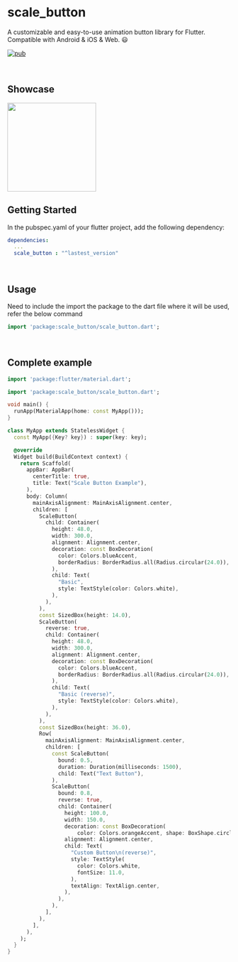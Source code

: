 # scale_button

A customizable and easy-to-use animation button library for Flutter. Compatible with Android & iOS & Web. :smiley:

[![pub](https://img.shields.io/pub/v/scale_button)](https://pub.dev/packages/scale_button)



<br>

## Showcase

<img src = "https://user-images.githubusercontent.com/55150540/145807932-1500e1ad-745c-4ac5-bf9e-588a4760b414.gif" width = 200>

<br> 

## Getting Started

In the pubspec.yaml of your flutter project, add the following dependency:
```yaml
dependencies:
  ...
  scale_button : "^lastest_version"
```

<br>

## Usage
Need to include the import the package to the dart file where it will be used, refer the below command
```dart
import 'package:scale_button/scale_button.dart';
```

<br>

## Complete example
```dart
import 'package:flutter/material.dart';

import 'package:scale_button/scale_button.dart';

void main() {
  runApp(MaterialApp(home: const MyApp()));
}

class MyApp extends StatelessWidget {
  const MyApp({Key? key}) : super(key: key);

  @override
  Widget build(BuildContext context) {
    return Scaffold(
      appBar: AppBar(
        centerTitle: true,
        title: Text("Scale Button Example"),
      ),
      body: Column(
        mainAxisAlignment: MainAxisAlignment.center,
        children: [
          ScaleButton(
            child: Container(
              height: 48.0,
              width: 300.0,
              alignment: Alignment.center,
              decoration: const BoxDecoration(
                color: Colors.blueAccent,
                borderRadius: BorderRadius.all(Radius.circular(24.0)),
              ),
              child: Text(
                "Basic",
                style: TextStyle(color: Colors.white),
              ),
            ),
          ),
          const SizedBox(height: 14.0),
          ScaleButton(
            reverse: true,
            child: Container(
              height: 48.0,
              width: 300.0,
              alignment: Alignment.center,
              decoration: const BoxDecoration(
                color: Colors.blueAccent,
                borderRadius: BorderRadius.all(Radius.circular(24.0)),
              ),
              child: Text(
                "Basic (reverse)",
                style: TextStyle(color: Colors.white),
              ),
            ),
          ),
          const SizedBox(height: 36.0),
          Row(
            mainAxisAlignment: MainAxisAlignment.center,
            children: [
              const ScaleButton(
                bound: 0.5,
                duration: Duration(milliseconds: 1500),
                child: Text("Text Button"),
              ),
              ScaleButton(
                bound: 0.8,
                reverse: true,
                child: Container(
                  height: 100.0,
                  width: 150.0,
                  decoration: const BoxDecoration(
                      color: Colors.orangeAccent, shape: BoxShape.circle),
                  alignment: Alignment.center,
                  child: Text(
                    "Custom Button\n(reverse)",
                    style: TextStyle(
                      color: Colors.white,
                      fontSize: 11.0,
                    ),
                    textAlign: TextAlign.center,
                  ),
                ),
              ),
            ],
          ),
        ],
      ),
    );
  }
}

```
